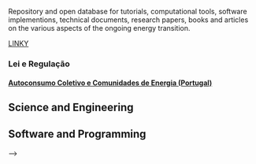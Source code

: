 
<!-- # Energy Commons -->
<!--  **Tools and Information Database for the science, engineering, economics and politics of the Energy Transition** -->

Repository and open database for tutorials, computational tools, software implementions, technical documents, research papers, books and articles on the various aspects of the ongoing energy transition.


 <!--## The politics of Energy  -->
[LINKY](Law.md)

### Lei e Regulação

#### [Autoconsumo Coletivo e Comunidades de Energia (Portugal)](Law.md)


## Science and Engineering

## Software and Programming
-->
